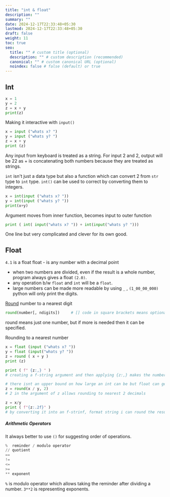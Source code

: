```yaml
---
title: "int & float"
description: ""
summary: ""
date: 2024-12-17T22:33:48+05:30
lastmod: 2024-12-17T22:33:48+05:30
draft: false
weight: 11
toc: true
seo:
  title: "" # custom title (optional)
  description: "" # custom description (recommended)
  canonical: "" # custom canonical URL (optional)
  noindex: false # false (default) or true
---
```



## Int

```python CS50
x = 1  
y = 2
z = x + y
print(z)
```

Making it interactive with `input()`
```python
x = input ("whats x? ")
y = input ("whats y? ")
z = x + y
print (z)
```
Any input from keyboard is treated as a string.
For input 2 and 2, output will be 22 as + is concatenating both numbers because they are treated as strings.

`int` isn't just a data type but also a function which can convert 2 from `str` type to `int` type.
`int()` can be used to correct by converting them to integers.
```python
x = int(input ("whats x? "))
y = int(input ("whats y? "))
print(x+y)
```
Argument moves from inner function, becomes input to outer function

```python
print ( int( input("whats x? ")) + int(input("whats y? ")))
```
One line but very complicated and clever for its own good.


## Float    

`4.1` is a float
float - is any number with a decimal point
- when two numbers are divided, even if the result is a whole number, program always gives a float `(2.0)`.
- any operation b/w `float` and `int` will be a `float`.
- large numbers can be made more readable by using `_` , `(1_00_00_000)` python will only print the digits.

[Round](docs.python.org/3/library/function.html#round) number to a nearest digit
```python CS50
round(number[, ndigits])     # [] code in square brackets means optional
```
round means just one number, but if more is needed then it can be specified.

Rounding to a nearest number
```python
x = float (input ("whats x? "))
y = float (input("whats y? "))
z = round ( x + y )
print (z)

print ( f" {z:,} " )
# creating a f-string argument and then applying {z:,} makes the number have comma

# there isnt an upper bound on how large an int can be but float can get cut off into finite digits
z = round(x / y, 2)
# 2 in the argument of z allows rounding to nearest 2 decimals

z = x/y
print ( f"{z:.2f}" )
# by converting it into an f-strinf, format string i can round the result decimal to 2
```


##### Arithmetic Operators

It always better to use `()` for suggesting order of operations.
```python
%  reminder / modulo operator
// quotient
==
!=
<=
>=
** exponent
```
`%` is modulo operator which allows taking the reminder after dividing a number.
`3**2` is representing exponents.
